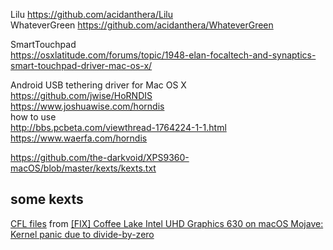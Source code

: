 Lilu https://github.com/acidanthera/Lilu  
WhateverGreen https://github.com/acidanthera/WhateverGreen  


SmartTouchpad  
https://osxlatitude.com/forums/topic/1948-elan-focaltech-and-synaptics-smart-touchpad-driver-mac-os-x/

Android USB tethering driver for Mac OS X  
https://github.com/jwise/HoRNDIS  
https://www.joshuawise.com/horndis  
how to use  
http://bbs.pcbeta.com/viewthread-1764224-1-1.html  
https://www.waerfa.com/horndis  

https://github.com/the-darkvoid/XPS9360-macOS/blob/master/kexts/kexts.txt




## some kexts
[CFL files](https://drive.firewolf.science/public/CFLFB/) from [[FIX] Coffee Lake Intel UHD Graphics 630 on macOS Mojave: Kernel panic due to divide-by-zero](https://www.tonymacx86.com/threads/fix-coffee-lake-intel-uhd-graphics-630-on-macos-mojave-kernel-panic-due-to-divide-by-zero.261687/)

